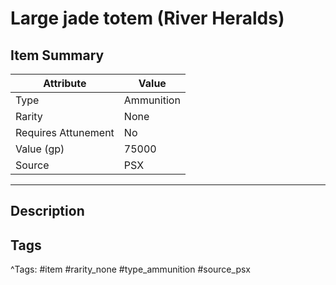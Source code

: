 # Large jade totem (River Heralds)

## Item Summary

| Attribute            | Value                        |
|----------------------|------------------------------|
| Type                 | Ammunition |
| Rarity               | None             |
| Requires Attunement  | No                |
| Value (gp)           | 75000    |
| Source               | PSX |

---

## Description



## Tags

^Tags: #item #rarity_none #type_ammunition #source_psx